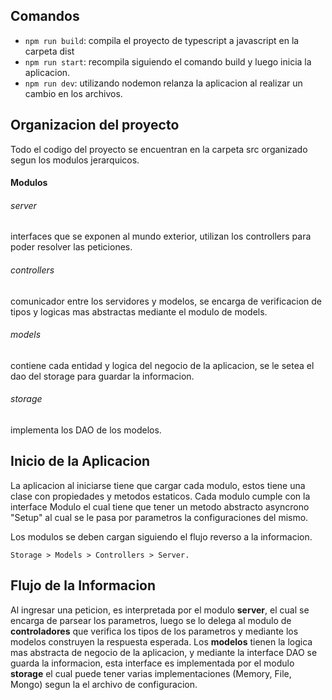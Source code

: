 ## Comandos

 - `npm run build`: compila el proyecto de typescript a javascript en la carpeta dist
 - `npm run start`: recompila siguiendo el comando build y luego inicia la aplicacion.
 - `npm run dev`: utilizando nodemon relanza la aplicacion al realizar un cambio en los archivos.

## Organizacion del proyecto

Todo el codigo del proyecto se encuentran en la carpeta src organizado segun los modulos jerarquicos.

#### Modulos

###### server
interfaces que se exponen al mundo exterior, utilizan los controllers para poder resolver las peticiones.

###### controllers
comunicador entre los servidores y modelos, se encarga de verificacion de tipos y logicas mas abstractas mediante el modulo de models.

###### models
contiene cada entidad y logica del negocio de la aplicacion, se le setea el dao del storage para guardar la informacion.

###### storage
implementa los DAO de los modelos.

## Inicio de la Aplicacion

La aplicacion al iniciarse tiene que cargar cada modulo, estos tiene una clase con propiedades y metodos estaticos. Cada modulo cumple con la interface Modulo el cual tiene que tener un metodo abstracto asyncrono "Setup" al cual se le pasa por parametros la configuraciones del mismo.

Los modulos se deben cargan siguiendo el flujo reverso a la informacion.
 
    Storage > Models > Controllers > Server.

## Flujo de la Informacion

Al ingresar una peticion, es interpretada por el modulo **server**, el cual se encarga de parsear los parametros, luego se lo delega al modulo de **controladores** que verifica los tipos de los parametros y mediante los modelos construyen la respuesta esperada. Los **modelos** tienen la logica mas abstracta de negocio de la aplicacion, y mediante la interface DAO se guarda la informacion, esta interface es implementada por el modulo **storage** el cual puede tener varias implementaciones (Memory, File, Mongo) segun la el archivo de configuracion.
